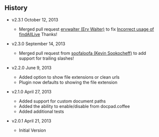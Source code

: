 ## History

- v2.3.1 October 12, 2013
  - Merged pull request [ervwalter (Erv Walter)](https://github.com/ervwalter) to fix [Incorrect usage of findAllLive](https://github.com/mgroves84/docpad-plugin-dateurls/issues/4) Thanks!

- v2.3.0 September 14, 2013
  - Merged pull request from [soofaloofa (Kevin Sookocheff)](https://github.com/soofaloofa) to add support for trailing slashes!

- v2.2.0 June 9, 2013
  - Added option to show file extensions or clean urls
  - Plugin now defaults to showing the file extension

- v2.1.0 April 27, 2013
  - Added support for custom document paths
  - Added the ability to enable/disable from docpad.coffee
  - Added additional tests

- v2.0.1 April 21, 2013
  - Initial Version